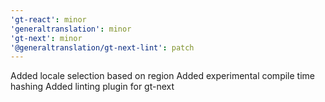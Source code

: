 ```yaml
---
'gt-react': minor
'generaltranslation': minor
'gt-next': minor
'@generaltranslation/gt-next-lint': patch
---
```


Added locale selection based on region
Added experimental compile time hashing
Added linting plugin for gt-next
